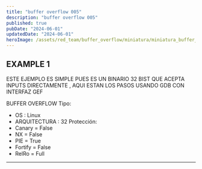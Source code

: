 ```yaml
---
title: "buffer overflow 005"
description: "buffer overflow 005"
published: true
pubDate: "2024-06-01"
updatedDate: "2024-06-01"
heroImage: /assets/red_team/buffer_overflow/miniatura/miniatura_buffer_005.png
---
```


## EXAMPLE 1

ESTE EJEMPLO ES SIMPLE PUES ES UN BINARIO 32 BIST QUE ACEPTA INPUTS DIRECTAMENTE , AQUI ESTAN LOS PASOS USANDO GDB CON INTERFAZ GEF

BUFFER OVERFLOW
Tipo:

- OS : Linux
- ARQUITECTURA : 32
Protección:
- Canary = False
- NX = False
- PIE = True
- Fortify = False
- RelRo = Full

---
